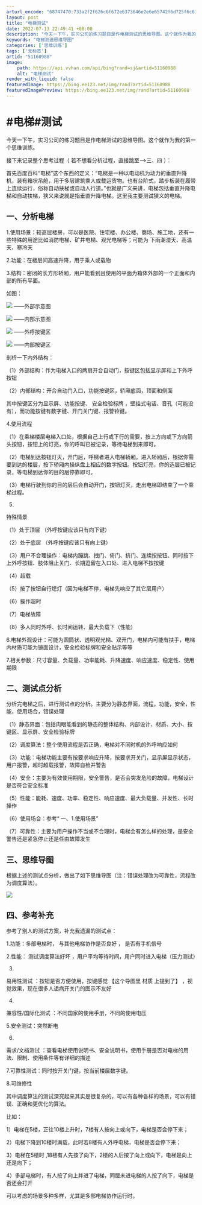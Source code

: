 ```yaml
---
arturl_encode: "68747470:733a2f2f626c6f672e6373646e2e6e65742f6d725f6c616479:2f61727469636c652f64657461696c732f3531313630393838"
layout: post
title: "电梯测试"
date: 2022-07-13 22:49:41 +08:00
description: "今天一下午，实习公司的练习题目是作电梯测试的思维导图。这个就作为我的第一个思维训练。       接"
keywords: "电梯测速思维导图"
categories: ['思维训练']
tags: ['无标签']
artid: "51160988"
image:
    path: https://api.vvhan.com/api/bing?rand=sj&artid=51160988
    alt: "电梯测试"
render_with_liquid: false
featuredImage: https://bing.ee123.net/img/rand?artid=51160988
featuredImagePreview: https://bing.ee123.net/img/rand?artid=51160988
---
```


# #电梯#测试

今天一下午，实习公司的练习题目是作电梯测试的思维导图。这个就作为我的第一个思维训练。

接下来记录整个思考过程（
若不想看分析过程，直接跳至—>三、四
）：

首先百度百科“电梯”这个东西的定义：“电梯是一种以电动机为动力的垂直升降机，装有箱状吊舱，用于多层建筑乘人或载运货物。也有台阶式，踏步板装在履带上连续运行，俗称自动扶梯或自动人行道。”也就是广义来讲，电梯包括垂直升降电梯和自动扶梯，狭义来说就是指垂直升降电梯。这里我主要测试狭义的电梯。

## 一、分析电梯

1.使用场景：较高层楼房，可以是医院、住宅楼、办公楼、商场、施工地，还有一些特殊的用途比如消防电梯、矿井电梯、观光电梯等；可能为
下雨潮湿天、高温天、寒冷天

2.功能：在楼层间高速升降，用于乘人或载物

3.结构：密闭的长方形轿厢，用户能看到且使用的平面为箱体外部的一个正面和内部的所有平面。

如图：

![](https://img-blog.csdn.net/20160415141632291)
——外部示意图

![](https://img-blog.csdn.net/20160415135955983)
——内部示意图

![](https://img-blog.csdn.net/20160415141911290)
——外呼按键区

![](https://img-blog.csdn.net/20160415142257295)
——内部按键区

剖析一下内外结构：

（1）外部结构：作为电梯入口的两扇开合自动门，按键区包括显示屏和上下外呼按钮

（2）内部结构：开合自动门入口，功能按键区，轿厢底面，顶面和侧面

其中按键区分为显示屏、功能按键、
安全检验标牌
，壁挂式电话、音孔（可能没有），而功能按键有数字键、开门关门键、报警铃键。

4.使用流程

（1）在乘梯楼层电梯入口处，根据自己上行或下行的需要，按上方向或下方向箭头按钮，按钮上的灯亮，你的呼叫已被记录，等待电梯到来即可。
  
（2）电梯到达按钮灯灭，开门后，呼梯者进入电梯轿厢。进入轿厢后，根据你需要到达的楼层，按下轿厢内操纵盘上相应的数字按钮。按钮灯亮，你的选层已被记录，等电梯到达你的目的层停靠即可。
  
（3）电梯行驶到你的目的层后会自动开门，按钮灯灭，走出电梯即结束了一个乘梯过程。

5.
特殊情景

（1）处于顶层
（外呼按键应该只有向下键）

（2）处于底层
（外呼按键应该只有向上键）

（3）用户不合理操作：电梯内蹦跳、拽门、倚门、挤门、连续按按钮、同时按下上外呼按钮、肢体阻止关门、长期逗留在入口处、进入电梯不按按键

（4）超载

（5）按了按钮自行熄灯（因为电梯不停，电梯先响应了其它层用户）

（6）操作超时

（7）电梯故障

（8）多人同时外呼、长时间运转、最大负载下（性能）

6.电梯外观设计：可能为圆筒状、透明观光梯、双开门，电梯内可能有扶手，电梯内材质可能为镜面设计，安全检验标牌和安全贴示等等

7.相关参数：尺寸容量、负载量、功率能耗、升降速度、响应速度、稳定性、使用期限

## 二、测试点分析

分析完电梯之后，进行测试点的分析。主要分为静态界面，流程，功能，安全，性能，使用场合，错误处理

（1）静态界面：包括肉眼能看到的静态的整体结构、内部设计、材质、大小、按键区、显示屏、安全检验标牌

（2）调度算法：整个使用流程是否正确，电梯对不同时机的外呼响应如何

（3）功能：电梯功能主要有按要求响应升降，按要求开关门，显示屏显示状态，用户报警，超时超载报警，故障自检并警告

（4）安全：主要为有效使用期限，安全警告，是否会突发危险的故障，电梯设计是否符合安全标准

（5）性能：能耗、速度、功率、稳定性、响应速度、最大负载量、并发性、长时操作

（6）使用场合：参考“ 一、1.使用场景”

（7）可靠性：主要为用户操作不当或不合理时，电梯会有怎么样的处理，是安全警告还是紧急停止还是任由故障发生

## 三、思维导图

根据上述的测试点分析，做出了如下思维导图（注：错误处理改为可靠性，流程改为调度算法）。

![](https://img-blog.csdn.net/20160417181230441)

## 四、参考补充

参考了别人的测试方案，补充我遗漏的测试点：

1.功能：多部电梯时，
与其他电梯协作是否良好
，
是否有手机信号

2.性能：
测试调度算法好坏
，用户平均等待时间，用户同时进入电梯（压力测试）

3.
易用性测试
：按钮是否方便使用，按键感觉
【这个导图里
材质
上提到了】
，视觉效果，现在很多人诟病开关门的图示不友好

4.
兼容性/国际化测试
：不同国家的使用手册，不同的使用电压

5.安全测试：突然断电

6.
需求/文档测试
：查看电梯使用说明书、安全说明书，使用手册是否对电梯的用法、限制、使用条件等有详细的描述

7.可靠性测试：同时按开关门键，按当前楼层数字键。

8.可维修性

其中调度算法的测试深究起来其实是很复杂的，可以有各种各样的场景，可以有错误、正确和更优化的算法。

比如：

1）电梯在5楼，正往10楼上升时，7楼有人按向上或向下，电梯是否会停下来；
  
2）电梯下降到10楼时满载，此时若8楼有人外呼电梯，电梯是否会停下来；

3）电梯在5楼时 ,18楼有人先按了向下，2楼的人后按了向上或向下，电梯是向上还是向下；

4）多部电梯时，有人按了向上并进了电梯，同层未进电梯的人按了向下，电梯是否还会打开

可以考虑的场景多种多样，尤其是多部电梯协作运行时。